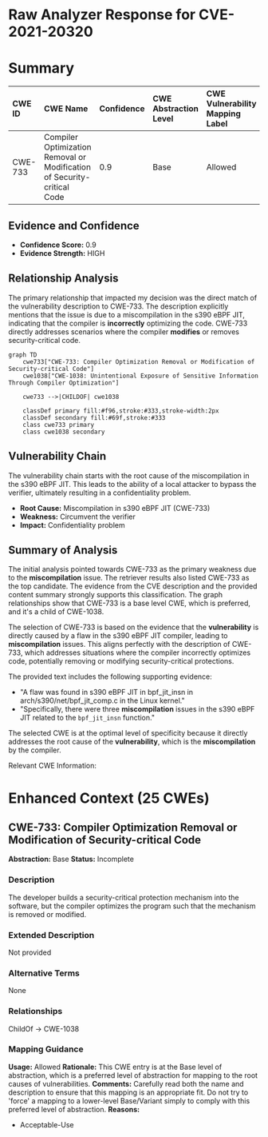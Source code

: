 # Raw Analyzer Response for CVE-2021-20320

# Summary
| CWE ID  | CWE Name                                                                                                  | Confidence | CWE Abstraction Level | CWE Vulnerability Mapping Label | CWE-Vulnerability Mapping Notes |
| :-------- | :---------------------------------------------------------------------------------------------------------- | :----------- | :---------------------- | :-------------------------------- | :-------------------------------- |
| CWE-733   | Compiler Optimization Removal or Modification of Security-critical Code                                  | 0.9          | Base                    | Allowed                           | Primary CWE                       |

## Evidence and Confidence

*   **Confidence Score:** 0.9
*   **Evidence Strength:** HIGH

## Relationship Analysis
The primary relationship that impacted my decision was the direct match of the vulnerability description to CWE-733. The description explicitly mentions that the issue is due to a miscompilation in the s390 eBPF JIT, indicating that the compiler is **incorrectly** optimizing the code. CWE-733 directly addresses scenarios where the compiler **modifies** or removes security-critical code.
```mermaid
graph TD
    cwe733["CWE-733: Compiler Optimization Removal or Modification of Security-critical Code"]
    cwe1038["CWE-1038: Unintentional Exposure of Sensitive Information Through Compiler Optimization"]

    cwe733 -->|CHILDOF| cwe1038

    classDef primary fill:#f96,stroke:#333,stroke-width:2px
    classDef secondary fill:#69f,stroke:#333
    class cwe733 primary
    class cwe1038 secondary
```

## Vulnerability Chain
The vulnerability chain starts with the root cause of the miscompilation in the s390 eBPF JIT. This leads to the ability of a local attacker to bypass the verifier, ultimately resulting in a confidentiality problem.
  - **Root Cause:** Miscompilation in s390 eBPF JIT (CWE-733)
  - **Weakness:** Circumvent the verifier
  - **Impact:** Confidentiality problem

## Summary of Analysis
The initial analysis pointed towards CWE-733 as the primary weakness due to the **miscompilation** issue. The retriever results also listed CWE-733 as the top candidate. The evidence from the CVE description and the provided content summary strongly supports this classification. The graph relationships show that CWE-733 is a base level CWE, which is preferred, and it's a child of CWE-1038.

The selection of CWE-733 is based on the evidence that the **vulnerability** is directly caused by a flaw in the s390 eBPF JIT compiler, leading to **miscompilation** issues. This aligns perfectly with the description of CWE-733, which addresses situations where the compiler incorrectly optimizes code, potentially removing or modifying security-critical protections.

The provided text includes the following supporting evidence:

*   "A flaw was found in s390 eBPF JIT in bpf_jit_insn in arch/s390/net/bpf_jit_comp.c in the Linux kernel."
*   "Specifically, there were three **miscompilation** issues in the s390 eBPF JIT related to the `bpf_jit_insn` function."

The selected CWE is at the optimal level of specificity because it directly addresses the root cause of the **vulnerability**, which is the **miscompilation** by the compiler.

Relevant CWE Information:

# Enhanced Context (25 CWEs)

## CWE-733: Compiler Optimization Removal or Modification of Security-critical Code
**Abstraction:** Base
**Status:** Incomplete

### Description
The developer builds a security-critical protection mechanism into the software, but the compiler optimizes the program such that the mechanism is removed or modified.

### Extended Description
Not provided

### Alternative Terms
None

### Relationships
ChildOf -> CWE-1038

### Mapping Guidance
**Usage:** Allowed
**Rationale:** This CWE entry is at the Base level of abstraction, which is a preferred level of abstraction for mapping to the root causes of vulnerabilities.
**Comments:** Carefully read both the name and description to ensure that this mapping is an appropriate fit. Do not try to 'force' a mapping to a lower-level Base/Variant simply to comply with this preferred level of abstraction.
**Reasons:**
- Acceptable-Use